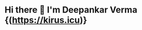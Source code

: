 # Hi there 👋 I'm Deepankar Verma {(https://kirus.icu)}


<!--

- 🔭 I’m currently working on Docker...
- 🌱 I’m currently learning Linux...
- ⚡ Fun fact: Software developers spend more time learning as compared to others...
**Suneba/Suneba** is a ✨ _special_ ✨ repository because its `README.md` (this file) appears on your GitHub profile.

Here are some ideas to get you started:

- 🔭 I’m currently working on PyQt5...
- 🌱 I’m currently learning Django...
- 👯 I’m looking to collaborate on ...
- 🤔 I’m looking for help with ...
- 💬 Ask me about ...
- 📫 How to reach me: ...
- 😄 Pronouns: ...
- ⚡ Fun fact: Software developers spend more time learning as compared to others...
-->
